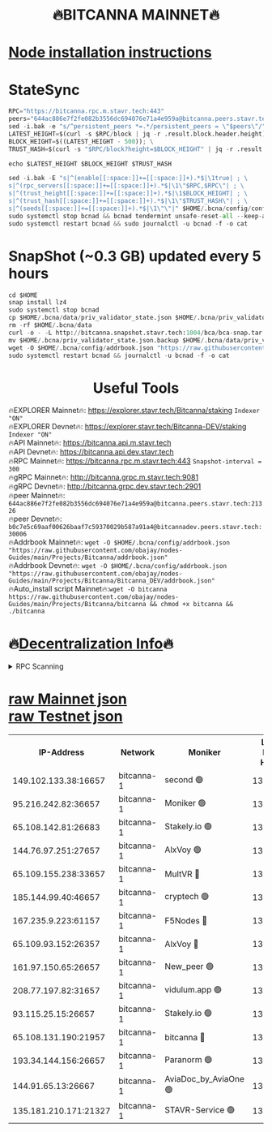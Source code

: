 <h1 align="center"> 🔥BITCANNA MAINNET🔥</h1>


[Node installation instructions](https://github.com/obajay/nodes-Guides/tree/main/Projects/Bitcanna)
=

# StateSync
```python
RPC="https://bitcanna.rpc.m.stavr.tech:443"
peers="644ac886e7f2fe082b3556dc694076e71a4e959a@bitcanna.peers.stavr.tech:21326"
sed -i.bak -e "s/^persistent_peers *=.*/persistent_peers = \"$peers\"/" $HOME/.bcna/config/config.toml
LATEST_HEIGHT=$(curl -s $RPC/block | jq -r .result.block.header.height); \
BLOCK_HEIGHT=$((LATEST_HEIGHT - 500)); \
TRUST_HASH=$(curl -s "$RPC/block?height=$BLOCK_HEIGHT" | jq -r .result.block_id.hash)

echo $LATEST_HEIGHT $BLOCK_HEIGHT $TRUST_HASH

sed -i.bak -E "s|^(enable[[:space:]]+=[[:space:]]+).*$|\1true| ; \
s|^(rpc_servers[[:space:]]+=[[:space:]]+).*$|\1\"$RPC,$RPC\"| ; \
s|^(trust_height[[:space:]]+=[[:space:]]+).*$|\1$BLOCK_HEIGHT| ; \
s|^(trust_hash[[:space:]]+=[[:space:]]+).*$|\1\"$TRUST_HASH\"| ; \
s|^(seeds[[:space:]]+=[[:space:]]+).*$|\1\"\"|" $HOME/.bcna/config/config.toml
sudo systemctl stop bcnad && bcnad tendermint unsafe-reset-all --keep-addr-book
sudo systemctl restart bcnad && sudo journalctl -u bcnad -f -o cat
```
# SnapShot (~0.3 GB) updated every 5 hours
```python
cd $HOME
snap install lz4
sudo systemctl stop bcnad
cp $HOME/.bcna/data/priv_validator_state.json $HOME/.bcna/priv_validator_state.json.backup
rm -rf $HOME/.bcna/data
curl -o - -L http://bitcanna.snapshot.stavr.tech:1004/bca/bca-snap.tar.lz4 | lz4 -c -d - | tar -x -C $HOME/.bcna --strip-components 2
mv $HOME/.bcna/priv_validator_state.json.backup $HOME/.bcna/data/priv_validator_state.json
wget -O $HOME/.bcna/config/addrbook.json "https://raw.githubusercontent.com/obajay/nodes-Guides/main/Projects/Bitcanna/addrbook.json"
sudo systemctl restart bcnad && journalctl -u bcnad -f -o cat
```

 <h1 align="center"> Useful Tools</h1>

🔥EXPLORER Mainnet🔥:    https://explorer.stavr.tech/Bitcanna/staking          `Indexer "ON"` \
🔥EXPLORER Devnet🔥:     https://explorer.stavr.tech/Bitcanna-DEV/staking     `Indexer "ON"` \
🔥API Mainnet🔥:         https://bitcanna.api.m.stavr.tech \
🔥API Devnet🔥:          https://bitcanna.api.dev.stavr.tech \
🔥RPC Mainnet🔥:         https://bitcanna.rpc.m.stavr.tech:443         `Snapshot-interval = 300` \
🔥gRPC Mainnet🔥:        http://bitcanna.grpc.m.stavr.tech:9081 \
🔥gRPC Devnet🔥:         http://bitcanna.grpc.dev.stavr.tech:2901 \
🔥peer Mainnet🔥:        `644ac886e7f2fe082b3556dc694076e71a4e959a@bitcanna.peers.stavr.tech:21326` \
🔥peer Devnet🔥:         `b0c7e5c69aaf00626baaf7c59370029b587a91a4@bitcannadev.peers.stavr.tech:30006` \
🔥Addrbook Mainnet🔥:    ```wget -O $HOME/.bcna/config/addrbook.json "https://raw.githubusercontent.com/obajay/nodes-Guides/main/Projects/Bitcanna/addrbook.json"``` \
🔥Addrbook Devnet🔥:    ```wget -O $HOME/.bcna/config/addrbook.json "https://raw.githubusercontent.com/obajay/nodes-Guides/main/Projects/Bitcanna/Bitcanna_DEV/addrbook.json"``` \
🔥Auto_install script Mainnet🔥:```wget -O bitcanna https://raw.githubusercontent.com/obajay/nodes-Guides/main/Projects/Bitcanna/bitcanna && chmod +x bitcanna && ./bitcanna```

🔥[Decentralization Info](https://github.com/obajay/StateSync-snapshots/tree/main/Projects/Bitcanna/Decentralization)🔥
=

<details>
<summary>RPC Scanning</summary>

<h2 align="center"> We scan nodes in real time every 4 hours. And we provide the final result of RPC endpoints.
We cannot influence the operation of these nodes in any way. </h2>


```python
If Voting Power is higher than 0 --> then the Node is a validator of the network and may be subject to attack and be a potential threat to the chain.
```
```python
We marked such validators with a red symbol
```

</details>

[raw Mainnet json](https://rpc-check.bcam.stavr.tech/bcam/rpc-bcam-result.json) \
[raw Testnet json](https://github.com/obajay/StateSync-snapshots/tree/main/Projects/Bitcanna/Rpc-Check-Testnet)
=



<table><tr><th>IP-Address</th><th>Network</th><th>Moniker</th><th>Latest Block Height</th><th>Earliest Block Height</th><th>Catching Up</th><th>Tx Index</th><th>Voting Power</th><th>Scan Time</th></tr><tr><td>149.102.133.38:16657</td><td>bitcanna-1</td><td>second 🟢</td><td>13127449</td><td>1</td><td>False</td><td>on</td><td>0</td><td>2024-03-22T17:13:11.870237637UTC</td></tr><tr><td>95.216.242.82:36657</td><td>bitcanna-1</td><td>Moniker 🟢</td><td>13127438</td><td>5776907</td><td>False</td><td>on</td><td>0</td><td>2024-03-22T17:12:06.395066935UTC</td></tr><tr><td>65.108.142.81:26683</td><td>bitcanna-1</td><td>Stakely.io 🟢</td><td>13127442</td><td>6152001</td><td>False</td><td>on</td><td>0</td><td>2024-03-22T17:12:29.653762402UTC</td></tr><tr><td>144.76.97.251:27657</td><td>bitcanna-1</td><td>AlxVoy 🟢</td><td>13127447</td><td>8805201</td><td>False</td><td>on</td><td>0</td><td>2024-03-22T17:13:01.312323737UTC</td></tr><tr><td>65.109.155.238:33657</td><td>bitcanna-1</td><td>MultVR 🔴</td><td>13127443</td><td>9933415</td><td>False</td><td>on</td><td>352741</td><td>2024-03-22T17:12:37.204802931UTC</td></tr><tr><td>185.144.99.40:46657</td><td>bitcanna-1</td><td>cryptech 🟢</td><td>13127437</td><td>11528001</td><td>False</td><td>on</td><td>0</td><td>2024-03-22T17:12:01.999411641UTC</td></tr><tr><td>167.235.9.223:61157</td><td>bitcanna-1</td><td>F5Nodes 🔴</td><td>13127444</td><td>12084001</td><td>False</td><td>on</td><td>570</td><td>2024-03-22T17:12:41.502217635UTC</td></tr><tr><td>65.109.93.152:26357</td><td>bitcanna-1</td><td>AlxVoy 🔴</td><td>13127449</td><td>12109301</td><td>False</td><td>on</td><td>1391930</td><td>2024-03-22T17:13:12.447464987UTC</td></tr><tr><td>161.97.150.65:26657</td><td>bitcanna-1</td><td>New_peer 🟢</td><td>13127442</td><td>12254001</td><td>False</td><td>on</td><td>0</td><td>2024-03-22T17:12:29.941731136UTC</td></tr><tr><td>208.77.197.82:31657</td><td>bitcanna-1</td><td>vidulum.app 🟢</td><td>13127442</td><td>12386934</td><td>False</td><td>on</td><td>0</td><td>2024-03-22T17:12:32.724380007UTC</td></tr><tr><td>93.115.25.15:26657</td><td>bitcanna-1</td><td>Stakely.io 🟢</td><td>13127441</td><td>13004569</td><td>False</td><td>on</td><td>0</td><td>2024-03-22T17:12:25.232356812UTC</td></tr><tr><td>65.108.131.190:21957</td><td>bitcanna-1</td><td>bitcanna 🔴</td><td>13127445</td><td>13027445</td><td>False</td><td>on</td><td>420105</td><td>2024-03-22T17:12:45.920716477UTC</td></tr><tr><td>193.34.144.156:26657</td><td>bitcanna-1</td><td>Paranorm 🟢</td><td>13127445</td><td>13042501</td><td>False</td><td>on</td><td>0</td><td>2024-03-22T17:12:48.220678735UTC</td></tr><tr><td>144.91.65.13:26667</td><td>bitcanna-1</td><td>AviaDoc_by_AviaOne 🟢</td><td>13127446</td><td>13116301</td><td>False</td><td>on</td><td>0</td><td>2024-03-22T17:12:56.714248054UTC</td></tr><tr><td>135.181.210.171:21327</td><td>bitcanna-1</td><td>STAVR-Service 🟢</td><td>13127447</td><td>13126901</td><td>False</td><td>on</td><td>0</td><td>2024-03-22T17:13:01.094395263UTC</td></tr></table>
